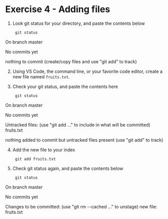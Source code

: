 # Exercise 4 - Adding files

1. Look git status for your directory, and paste the contents below

        git status

On branch master

No commits yet

nothing to commit (create/copy files and use "git add" to track)

2. Using VS Code, the command line, or your favorite code editor, create a new file named `fruits.txt`.

3. Check your git status, and paste the contents here

        git status

On branch master

No commits yet

Untracked files:
  (use "git add <file>..." to include in what will be committed)
        fruits.txt

nothing added to commit but untracked files present (use "git add" to track)

4. Add the new file to your index

        git add fruits.txt

5. Check git status again, and paste the contents below

        git status
On branch master

No commits yet

Changes to be committed:
  (use "git rm --cached <file>..." to unstage)
        new file:   fruits.txt


